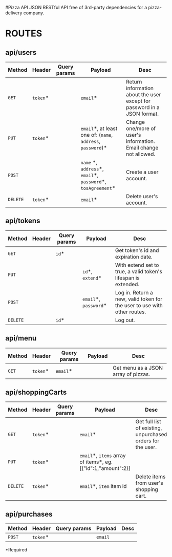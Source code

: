 #Pizza API
JSON RESTful API free of 3rd-party dependencies for a pizza-delivery company.

# ROUTES

## api/users

|Method|Header|Query params|Payload|Desc|
|------|---------------|----------------|----------------|----------------|
|`GET`   |`token`* ||`email`\*|Return information about the user except for password in a JSON format.|
|`PUT`   |`token`* ||`email`*, at least one of: \(`name`, `address`, `password`\)\*| Change one/more of user's information. Email change not allowed.|
|`POST`  | | | `name` *, `address`\*, `email`\*, `password`\*, `tosAgreement`\*|Create a user account.|
|`DELETE`|`token`* ||`email`* |Delete user's account.|

## api/tokens
|Method|Header|Query params|Payload|Desc|
|------|---------------|----------------|----------------|----------------|
|`GET`   ||`id`\*||Get token's id and expiration date.|
|`PUT`   |||`id`\*, `extend`\*|With extend set to true, a valid token's lifespan is extended.|
|`POST`  ||| `email`\*, `password`\* |Log in. Return a new, valid token for the user to use with other routes.|
|`DELETE`||`id`\*||Log out.|

## api/menu

|Method|Header|Query params|Payload|Desc|
|------|---------------|----------------|----------------|----------------|
|`GET` |`token`*| `email`\*||Get menu as a JSON array of pizzas. |

## api/shoppingCarts
|Method|Header|Query params|Payload|Desc|
|------|---------------|----------------|----------------|----------------|
|`GET`   |`token`\*|| `email`\*|Get full list of existing, unpurchased orders for the user.|
|`PUT`   |`token`\* || `email`\*, `items` array of items*, eg. [{"id":1,"amount":2}]||
|`DELETE`|`token`\* || `email`\*, `item` item id|Delete items from user's shopping cart.|

## api/purchases
|Method|Header|Query params|Payload|Desc|
|------|---------------|----------------|----------------|----------------|
|`POST`  |`token`*||`email`| |

*Required